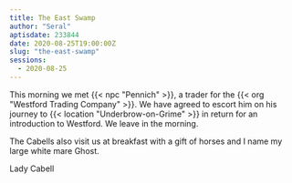 ```yaml
---
title: The East Swamp
author: "Seral"
aptisdate: 233844
date: 2020-08-25T19:00:00Z
slug: "the-east-swamp"
sessions:
  - 2020-08-25
---
```


This morning we met {{< npc "Pennich" >}}, a trader for the {{< org "Westford Trading Company" >}}. We have agreed to escort him on his journey to {{< location "Underbrow-on-Grime" >}} in return for an introduction to Westford. We leave in the morning.

The Cabells also visit us at breakfast with a gift of horses and I name my large white mare Ghost.

Lady Cabell 
